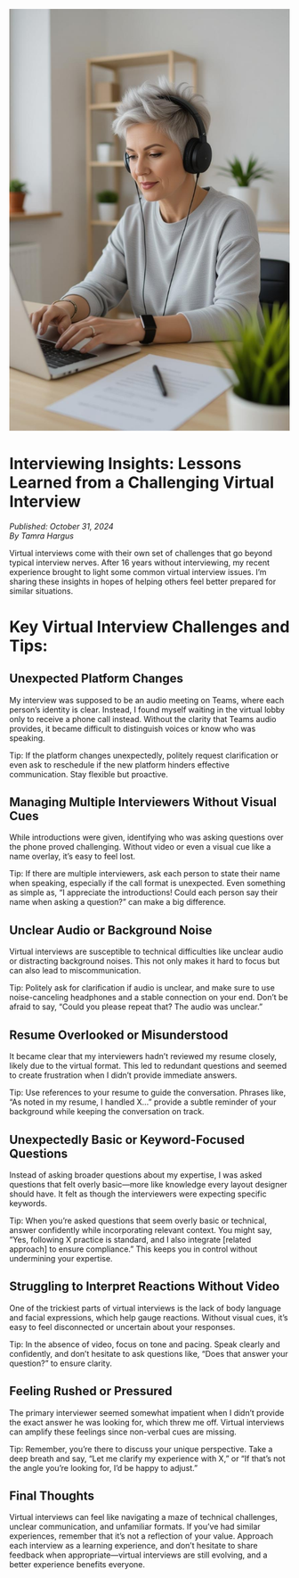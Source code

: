 <p align="center">
  <img src="./IMG_0017.jpeg" alt="Interviewing Insights" width="600">
</p>

# Interviewing Insights: Lessons Learned from a Challenging Virtual Interview


*Published: October 31, 2024*  
*By Tamra Hargus*

Virtual interviews come with their own set of challenges that go beyond typical interview nerves. After 16 years without interviewing, my recent experience brought to light some common virtual interview issues. I’m sharing these insights in hopes of helping others feel better prepared for similar situations.


# Key Virtual Interview Challenges and Tips:


## Unexpected Platform Changes 

My interview was supposed to be an audio meeting on Teams, where each person’s identity is clear. Instead, I found myself waiting in the virtual lobby only to receive a phone call instead. Without the clarity that Teams audio provides, it became difficult to distinguish voices or know who was speaking. 

Tip: If the platform changes unexpectedly, politely request clarification or even ask to reschedule if the new platform hinders effective communication. Stay flexible but proactive.


## Managing Multiple Interviewers Without Visual Cues 

While introductions were given, identifying who was asking questions over the phone proved challenging. Without video or even a visual cue like a name overlay, it’s easy to feel lost. 

Tip: If there are multiple interviewers, ask each person to state their name when speaking, especially if the call format is unexpected. Even something as simple as, “I appreciate the introductions! Could each person say their name when asking a question?” can make a big difference.


## Unclear Audio or Background Noise 

Virtual interviews are susceptible to technical difficulties like unclear audio or distracting background noises. This not only makes it hard to focus but can also lead to miscommunication. 

Tip: Politely ask for clarification if audio is unclear, and make sure to use noise-canceling headphones and a stable connection on your end. Don’t be afraid to say, “Could you please repeat that? The audio was unclear.”


## Resume Overlooked or Misunderstood 

It became clear that my interviewers hadn’t reviewed my resume closely, likely due to the virtual format. This led to redundant questions and seemed to create frustration when I didn’t provide immediate answers. 

Tip: Use references to your resume to guide the conversation. Phrases like, “As noted in my resume, I handled X…” provide a subtle reminder of your background while keeping the conversation on track.


## Unexpectedly Basic or Keyword-Focused Questions 

Instead of asking broader questions about my expertise, I was asked questions that felt overly basic—more like knowledge every layout designer should have. It felt as though the interviewers were expecting specific keywords. 

Tip: When you’re asked questions that seem overly basic or technical, answer confidently while incorporating relevant context. You might say, “Yes, following X practice is standard, and I also integrate [related approach] to ensure compliance.” This keeps you in control without undermining your expertise.


## Struggling to Interpret Reactions Without Video 

One of the trickiest parts of virtual interviews is the lack of body language and facial expressions, which help gauge reactions. Without visual cues, it’s easy to feel disconnected or uncertain about your responses. 

Tip: In the absence of video, focus on tone and pacing. Speak clearly and confidently, and don’t hesitate to ask questions like, “Does that answer your question?” to ensure clarity.


## Feeling Rushed or Pressured

The primary interviewer seemed somewhat impatient when I didn’t provide the exact answer he was looking for, which threw me off. Virtual interviews can amplify these feelings since non-verbal cues are missing.

Tip: Remember, you’re there to discuss your unique perspective. Take a deep breath and say, “Let me clarify my experience with X,” or “If that’s not the angle you’re looking for, I’d be happy to adjust.”


## Final Thoughts

Virtual interviews can feel like navigating a maze of technical challenges, unclear communication, and unfamiliar formats. If you’ve had similar experiences, remember that it’s not a reflection of your value. Approach each interview as a learning experience, and don’t hesitate to share feedback when appropriate—virtual interviews are still evolving, and a better experience benefits everyone.
